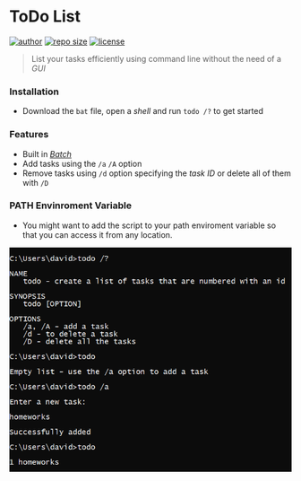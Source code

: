 # ToDo List

[![author](https://img.shields.io/badge/author-xDavide9-brightgreen)](https://github.com/xDavide9)
[![repo size](https://img.shields.io/github/repo-size/xDavide9/Todo?color=blue)](https://github.com/xDavide9/Todo)
[![license](https://img.shields.io/github/license/xDavide9/Todo?color=red)](https://github.com/xDavide9/Todo)

> List your tasks efficiently using command line without the need of a _GUI_

### Installation

- Download the `bat` file, open a _shell_ and run `todo /?` to get started

### Features

- Built in [_Batch_](https://en.wikipedia.org/wiki/Batch_file)
- Add tasks using the `/a` `/A` option
- Remove tasks using `/d` option specifying the _task ID_ or delete all of them with `/D`

### PATH Envinroment Variable

- You might want to add the script to your path enviroment variable so that you can access it from any location.

![pic.png](/readmepics/pic.png)
